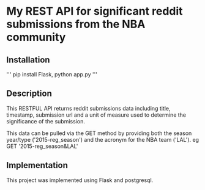 # My REST API for significant reddit submissions from the NBA community

## Installation

'''
pip install Flask,
python app.py
'''

## Description

This RESTFUL API returns reddit submissions data including title, timestamp, submission url and a unit of measure used to determine the significance of the submission.

This data can be pulled via the GET method by providing both the season year/type ('2015-reg_season') and the acronym for the NBA team ('LAL'). eg GET '2015-reg_season&LAL'

## Implementation

This project was implemented using Flask and postgresql.
